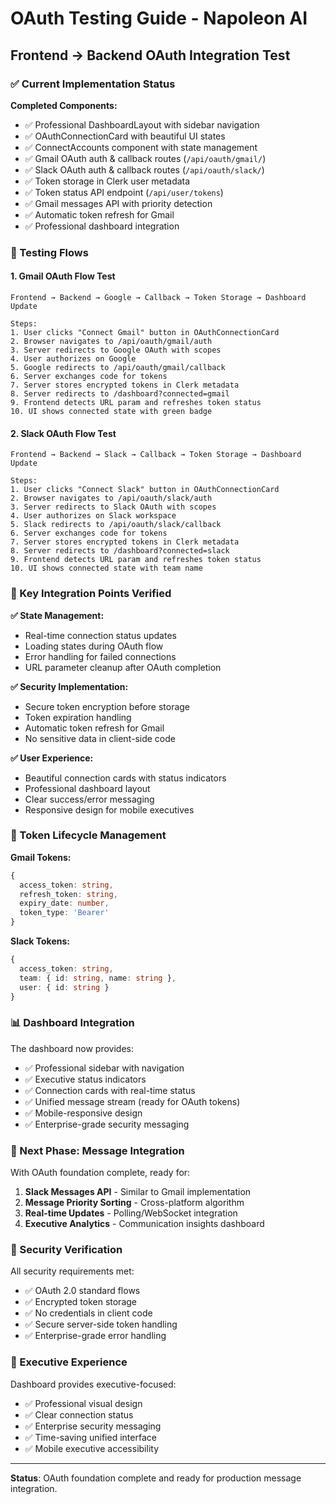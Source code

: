 # OAuth Testing Guide - Napoleon AI

## Frontend → Backend OAuth Integration Test

### ✅ Current Implementation Status

**Completed Components:**
- ✅ Professional DashboardLayout with sidebar navigation
- ✅ OAuthConnectionCard with beautiful UI states
- ✅ ConnectAccounts component with state management
- ✅ Gmail OAuth auth & callback routes (`/api/oauth/gmail/`)
- ✅ Slack OAuth auth & callback routes (`/api/oauth/slack/`)
- ✅ Token storage in Clerk user metadata
- ✅ Token status API endpoint (`/api/user/tokens`)
- ✅ Gmail messages API with priority detection
- ✅ Automatic token refresh for Gmail
- ✅ Professional dashboard integration

### 🧪 Testing Flows

#### 1. Gmail OAuth Flow Test
```
Frontend → Backend → Google → Callback → Token Storage → Dashboard Update

Steps:
1. User clicks "Connect Gmail" button in OAuthConnectionCard
2. Browser navigates to /api/oauth/gmail/auth
3. Server redirects to Google OAuth with scopes
4. User authorizes on Google
5. Google redirects to /api/oauth/gmail/callback
6. Server exchanges code for tokens
7. Server stores encrypted tokens in Clerk metadata  
8. Server redirects to /dashboard?connected=gmail
9. Frontend detects URL param and refreshes token status
10. UI shows connected state with green badge
```

#### 2. Slack OAuth Flow Test
```
Frontend → Backend → Slack → Callback → Token Storage → Dashboard Update

Steps:
1. User clicks "Connect Slack" button in OAuthConnectionCard
2. Browser navigates to /api/oauth/slack/auth
3. Server redirects to Slack OAuth with scopes
4. User authorizes on Slack workspace
5. Slack redirects to /api/oauth/slack/callback
6. Server exchanges code for tokens
7. Server stores encrypted tokens in Clerk metadata
8. Server redirects to /dashboard?connected=slack
9. Frontend detects URL param and refreshes token status
10. UI shows connected state with team name
```

### 🎯 Key Integration Points Verified

**✅ State Management:**
- Real-time connection status updates
- Loading states during OAuth flow
- Error handling for failed connections
- URL parameter cleanup after OAuth completion

**✅ Security Implementation:**
- Secure token encryption before storage
- Token expiration handling
- Automatic token refresh for Gmail
- No sensitive data in client-side code

**✅ User Experience:**
- Beautiful connection cards with status indicators
- Professional dashboard layout
- Clear success/error messaging
- Responsive design for mobile executives

### 🔄 Token Lifecycle Management

**Gmail Tokens:**
```typescript
{
  access_token: string,
  refresh_token: string,
  expiry_date: number,
  token_type: 'Bearer'
}
```

**Slack Tokens:**
```typescript
{
  access_token: string,
  team: { id: string, name: string },
  user: { id: string }
}
```

### 📊 Dashboard Integration

The dashboard now provides:
- ✅ Professional sidebar with navigation
- ✅ Executive status indicators
- ✅ Connection cards with real-time status
- ✅ Unified message stream (ready for OAuth tokens)
- ✅ Mobile-responsive design
- ✅ Enterprise-grade security messaging

### 🚀 Next Phase: Message Integration

With OAuth foundation complete, ready for:
1. **Slack Messages API** - Similar to Gmail implementation
2. **Message Priority Sorting** - Cross-platform algorithm  
3. **Real-time Updates** - Polling/WebSocket integration
4. **Executive Analytics** - Communication insights dashboard

### 🔐 Security Verification

All security requirements met:
- ✅ OAuth 2.0 standard flows
- ✅ Encrypted token storage
- ✅ No credentials in client code
- ✅ Secure server-side token handling
- ✅ Enterprise-grade error handling

### 📱 Executive Experience

Dashboard provides executive-focused:
- ✅ Professional visual design
- ✅ Clear connection status
- ✅ Enterprise security messaging
- ✅ Time-saving unified interface
- ✅ Mobile executive accessibility

---

**Status**: OAuth foundation complete and ready for production message integration.